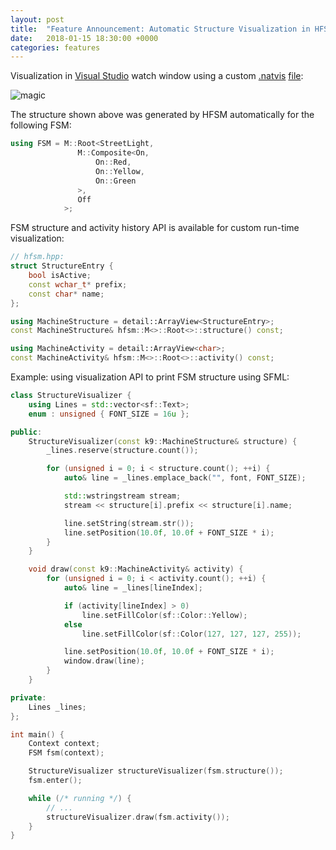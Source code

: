 ```yaml
---
layout: post
title:  "Feature Announcement: Automatic Structure Visualization in HFSM"
date:   2018-01-15 18:30:00 +0000
categories: features
---
```

Visualization in [Visual Studio](https://www.visualstudio.com/vs/) watch window using a custom [.natvis](https://msdn.microsoft.com/en-us/library/jj620914.aspx) [file](https://raw.githubusercontent.com/andrew-gresyk/HFSM/master/hfsm2.natvis):

![magic](https://andrew-gresyk.github.io/attachments/magic.gif)

The structure shown above was generated by HFSM automatically for the following FSM:

```cpp
using FSM = M::Root<StreetLight,
               M::Composite<On,
                   On::Red,
                   On::Yellow,
                   On::Green
               >,
               Off
            >;
```

FSM structure and activity history API is available for custom run-time visualization:

```cpp
// hfsm.hpp:
struct StructureEntry {
    bool isActive;
    const wchar_t* prefix;
    const char* name;
};

using MachineStructure = detail::ArrayView<StructureEntry>;
const MachineStructure& hfsm::M<>::Root<>::structure() const;

using MachineActivity = detail::ArrayView<char>;
const MachineActivity& hfsm::M<>::Root<>::activity() const;
```

Example: using visualization API to print FSM structure using SFML:

```cpp
class StructureVisualizer {
    using Lines = std::vector<sf::Text>;
    enum : unsigned { FONT_SIZE = 16u };

public:
    StructureVisualizer(const k9::MachineStructure& structure) {
        _lines.reserve(structure.count());

        for (unsigned i = 0; i < structure.count(); ++i) {
            auto& line = _lines.emplace_back("", font, FONT_SIZE);

            std::wstringstream stream;
            stream << structure[i].prefix << structure[i].name;

            line.setString(stream.str());
            line.setPosition(10.0f, 10.0f + FONT_SIZE * i);
        }
    }

    void draw(const k9::MachineActivity& activity) {
        for (unsigned i = 0; i < activity.count(); ++i) {
            auto& line = _lines[lineIndex];

            if (activity[lineIndex] > 0)
                line.setFillColor(sf::Color::Yellow);
            else
                line.setFillColor(sf::Color(127, 127, 127, 255));

            line.setPosition(10.0f, 10.0f + FONT_SIZE * i);
            window.draw(line);
        }
    }

private:
    Lines _lines;
};

int main() {
    Context context;
    FSM fsm(context);

    StructureVisualizer structureVisualizer(fsm.structure());
    fsm.enter();

    while (/* running */) {
        // ...
        structureVisualizer.draw(fsm.activity());
    }
}

```
